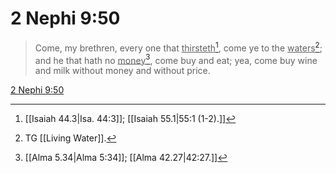 # 2 Nephi 9:50

> Come, my brethren, every one that <u>thirsteth</u>[^a], come ye to the <u>waters</u>[^b]; and he that hath no <u>money</u>[^c], come buy and eat; yea, come buy wine and milk without money and without price.

[2 Nephi 9:50](https://www.churchofjesuschrist.org/study/scriptures/bofm/2-ne/9?lang=eng&id=p50#p50)


[^a]: [[Isaiah 44.3|Isa. 44:3]]; [[Isaiah 55.1|55:1 (1-2).]]
[^b]: TG [[Living Water]].
[^c]: [[Alma 5.34|Alma 5:34]]; [[Alma 42.27|42:27.]]
